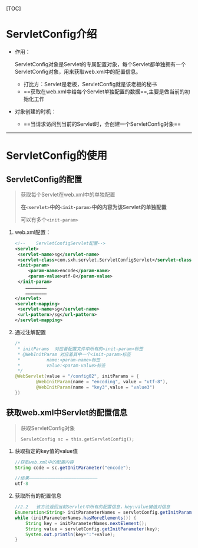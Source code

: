 [TOC]

# ServletConfig介绍

- 作用：

  ​	ServletConfig对象是Servlet的专属配置对象，每个Servlet都单独拥有一个ServletConfig对象，用来获取web.xml中的配置信息。

  - 打比方：Servlet是老板，ServletConfig就是该老板的秘书
  - ==获取在web.xml中给每个Servlet单独配置的数据==,主要是做当前的初始化工作
  
- 对象创建的时机：

  - ==当请求访问到当前的Servlet时，会创建一个ServletConfig对象==



------



# ServletConfig的使用

## ServletConfig的配置

> 获取每个Servlet在web.xml中的单独配置
>
> **在`<servlet>`中的`<init-param>`中的内容为该Servlet的单独配置**
>
> 可以有多个`<init-param>`

1. web.xml配置：

   ```xml
   <!--    ServletConfigServlet配置-->
   <servlet>
    <servlet-name>sg</servlet-name>
    <servlet-class>com.sxh.servlet.ServletConfigServlet</servlet-class>
    <init-param>
        <param-name>encode</param-name>
        <param-value>utf-8</param-value>
    </init-param>
       ……………………
       ……………………
   </servlet>
   <servlet-mapping>
    <servlet-name>sg</servlet-name>
    <url-pattern>/sg</url-pattern>
   </servlet-mapping>
   ```

   

2. 通过注解配置

   ```java
   /*
    * initParams  对应着配置文件中所有的<init-param>标签
    * @WebInitParam 对应着其中一个<init-param>标签
    *          name:<param-name>标签
    *          value:<param-value>标签
    */
   @WebServlet(value = "/config02", initParams = {
           @WebInitParam(name = "encoding", value = "utf-8"),
           @WebInitParam(name = "key3",value = "value3")
   })
   ```
   


## 获取web.xml中Servlet的配置信息

> 获取ServletConfig对象
>
> `ServletConfig sc = this.getServletConfig();`

1. 获取指定的key值的value值

   ```java
   //获取web.xml中的配置内容
   String code = sc.getInitParameter("encode");
   
   //结果——————————————————————————
   utf-8
   ```

   

2. 获取所有的配置信息

   ```java
   //2.2   该方法返回当前Servlet中所有的配置信息，key:value键值对信息
   Enumeration<String> initParameterNames = servletConfig.getInitParameterNames();
   while (initParameterNames.hasMoreElements()) {
       String key = initParameterNames.nextElement();
       String value = servletConfig.getInitParameter(key);
       System.out.println(key+":"+value);
   }
   ```

   

